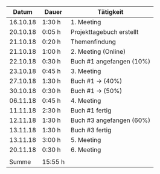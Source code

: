﻿Datum | Dauer | Tätigkeit
-------- | -------- | --------
16.10.18 | 1:30 h   | 1. Meeting
20.10.18 | 0:05 h   | Projekttagebuch erstellt
21.10.18 | 0:20 h   | Themenfindung
21.10.18 | 1:00 h   | 2. Meeting (Online)
22.10.18 | 0:30 h   | Buch #1 angefangen (10%)
23.10.18 | 0:45 h   | 3. Meeting
27.10.18 | 1:30 h   | Buch #1 -> (40%)
30.10.18 | 0:30 h   | Buch #1 -> (50%)
06.11.18 | 0:45 h   | 4. Meeting
11.11.18 | 2:30 h   | Buch #1 fertig
12.11.18 | 1:30 h   | Buch #3 angefangen (60%)
13.11.18 | 1:30 h   | Buch #3 fertig
13.11.18 | 3:00 h   | 5. Meeting
20.11.18 | 0:30 h   | 6. Meeting
 |   | 
Summe | 15:55 h  | 